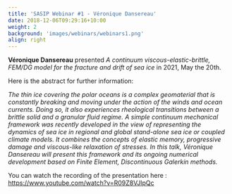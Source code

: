 ```yaml
---
title: 'SASIP Webinar #1 - Véronique Dansereau'
date: 2018-12-06T09:29:16+10:00
weight: 2
background: 'images/webinars/webinars1.png'
align: right
---
```



**Véronique Dansereau** presented *A continuum viscous-elastic-brittle, FEM/DG model for the fracture and drift of sea ice* in 2021, May the 20th.

Here is the abstract for further information:

*The thin ice covering the polar oceans is a complex geomaterial that is constantly breaking and moving under the action of the winds and ocean currents. Doing so, it also experiences rheological transitions between a brittle solid and a granular fluid regime. A simple continuum mechanical framework was recently developed in the view of representing the dynamics of sea ice in regional and global stand-alone sea ice or coupled climate models. It combines the concepts of elastic memory, progressive damage and viscous-like relaxation of stresses. In this talk, Véronique Dansereau will present this framework and its ongoing numerical development based on Finite Element, Discontinuous Galerkin methods.*

You can watch the recording of the presentation here : https://www.youtube.com/watch?v=R09Z8VJlpQc
